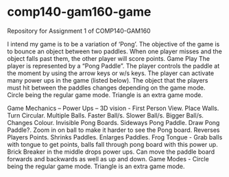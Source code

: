 # comp140-gam160-game
Repository for Assignment 1 of COMP140-GAM160

I intend my game is to be a variation of ‘Pong’. The objective of the game is to bounce an object between two paddles. When one player misses and the object falls past them, the other player will score points.
Game Play 
The player is represented by a “Pong Paddle”. The player controls the paddle at the moment by using the arrow keys or w/s keys. The player can activate many power ups in the game (listed below). The object that the players must hit between the paddles changes depending on the game mode. Circle being the regular game mode. Triangle is an extra game mode.	

Game Mechanics – 
Power Ups –
3D vision - First Person View.
Place Walls.
Turn Circular.
Multiple Balls.
Faster Ball/s.
Slower Ball/s.
Bigger Ball/s.
Changes Colour.
Invisible Pong Boards.
Sideways Pong Paddle.
Draw Pong Paddle?.
Zoom in on ball to make it harder to see the Pong board.
Reverses Players Points.
Shrinks Paddles.
Enlarges Paddles.
Frog Tongue - Grab balls with tongue to get points, balls fall through pong board with this power up.
Brick Breaker in the middle drops power ups.
Can move the paddle board forwards and backwards as well as up and down.
Game Modes - 
Circle being the regular game mode. 
Triangle is an extra game mode.	
